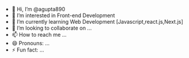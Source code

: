 - 👋 Hi, I’m @agupta890
- 👀 I’m interested in Front-end Development
- 🌱 I’m currently learning Web Development [Javascript,react.js,Next.js]
- 💞️ I’m looking to collaborate on ...
- 📫 How to reach me ...
- 😄 Pronouns: ...
- ⚡ Fun fact: ...

<!---
agupta890/agupta890 is a ✨ special ✨ repository because its `README.md` (this file) appears on your GitHub profile.
You can click the Preview link to take a look at your changes.
--->
